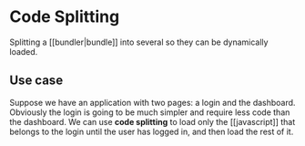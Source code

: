 # Code Splitting
Splitting a [[bundler|bundle]] into several so they can be dynamically loaded.

## Use case
Suppose we have an application with two pages: a login and the dashboard. Obviously the login is going to be much simpler and require less code than the dashboard. We can use **code splitting** to load only the [[javascript]] that belongs to the login until the user has logged in, and then load the rest of it.
